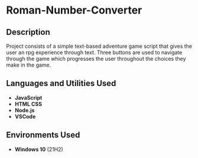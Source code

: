 # Roman-Number-Converter
<h2>Description</h2>
Project consists of a simple text-based adventure game script that gives the user an rpg experience through text. Three buttons are used to navigate through the game which progresses the user throughout the choices they make in the game.
<br />


<h2>Languages and Utilities Used</h2>

- <b>JavaScript</b>
- <b>HTML CSS</b>
- <b>Node.js</b>
- <b>VSCode</b>


<h2>Environments Used </h2>

- <b>Windows 10</b> (21H2)
